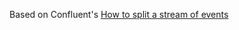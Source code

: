 Based on Confluent's [How to split a stream of events](https://kafka-tutorials.confluent.io/split-a-stream-of-events-into-substreams/kstreams.html)
